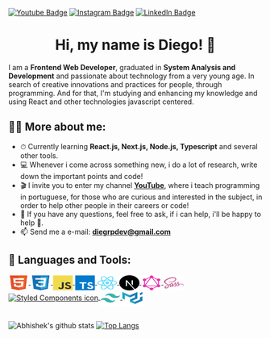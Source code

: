 [![Youtube Badge](https://img.shields.io/badge/-YouTube-373737?style=flat&logo=youtube&logoColor=white)](https://www.youtube.com/) 
[![Instagram Badge](https://img.shields.io/badge/-Instagram-373737?style=flat&logo=instagram&logoColor=white)](https://www.instagram.com/) 
[![LinkedIn Badge](https://img.shields.io/badge/-LinkedIn-373737?style=flat&logo=linkedin&logoColor=white)](https://www.linkedin.com/in/diegrpdev/) 

<h1 align="center">Hi, my name is <b>Diego</b>! 🤙</h1>

I am a <b>Frontend Web Developer</b>, graduated in <b>System Analysis and Development</b> and
passionate about technology from a very young age. In search of creative innovations
and practices for people, through programming. And for that, I'm studying and
enhancing my knowledge and using React and other technologies javascript centered.

## 👨‍💻 More about me:

<!--
- 🔭 I’m currently working on: A procura...
-->
- ⏱ Currently learning <b>React.js, Next.js, Node.js, Typescript</b> and several other tools.
- 💻 Whenever i come across something new, i do a lot of research, write down the important points and code!
- 🎬 I invite you to enter my channel <b>[YouTube](https://www.youtube.com/)</b>, where i teach programming
in portuguese, for those who are curious and interested in the subject, in order to help
other people in their careers or code!
- 💬 If you have any questions, feel free to ask, if i can help, i'll be happy to help 🤝.
- 📫 Send me a e-mail: <b>diegrpdev@gmail.com</b>

## 🚀 Languages ​​and Tools:

<a href="https://developer.mozilla.org/en-US/docs/Web/HTML" target="_blank"> <img align="center" alt="HTML5 icon" height="30" width="40" src="https://github.com/devicons/devicon/blob/master/icons/html5/html5-original.svg"> </a>
<a href="https://developer.mozilla.org/en-US/docs/Web/CSS" target="_blank"> <img align="center" alt="CSS3 icon" height="30" width="40" src="https://github.com/devicons/devicon/blob/master/icons/css3/css3-original.svg"> </a>
<a href="https://developer.mozilla.org/en-US/docs/Web/JavaScript" target="_blank"> <img align="center" alt="Javascript icon" height="30" width="40" src="https://github.com/devicons/devicon/blob/master/icons/javascript/javascript-original.svg"> </a>
<a href="https://www.typescriptlang.org" target="_blank"> <img align="center" alt="Typescript icon" height="30" width="40" src="https://github.com/devicons/devicon/blob/master/icons/typescript/typescript-original.svg"> </a>
<a href="https://pt-br.reactjs.org" target="_blank"> <img align="center" alt="React icon" height="30" width="40" src="https://github.com/devicons/devicon/blob/master/icons/react/react-original.svg"> </a>
<a href="https://nextjs.org/" target="_blank"> <img align="center" alt="NextJS icon" height="30" width="40" src="https://github.com/devicons/devicon/blob/master/icons/nextjs/nextjs-original.svg"> </a>
<a href="https://graphql.org/" target="_blank"> <img align="center" alt="GRAPHQL icon" height="30" width="40" src="https://github.com/devicons/devicon/blob/master/icons/graphql/graphql-plain.svg"> </a> 
<a href="https://sass-lang.com/" target="_blank"> <img align="center" alt="SASS icon" height="30" width="40" src="https://github.com/devicons/devicon/blob/master/icons/sass/sass-original.svg"> </a>
<a href="https://styled-components.com/" target="_blank"> <img align="center" alt="Styled Components icon" height="30" width="40" src="https://styled-components.com/logo.png"> </a>
<a href="https://tailwindcss.com/" target="_blank"> <img align="center" alt="TailwindCSS icon" height="30" width="40" src="https://github.com/devicons/devicon/blob/master/icons/tailwindcss/tailwindcss-plain.svg"> </a>
<a href="https://mui.com/" target="_blank"> <img align="center" alt="MUI (Material UI) icon" height="30" width="40" src="https://github.com/devicons/devicon/blob/master/icons/materialui/materialui-original.svg"> </a>
<br/>
<br/>

![Abhishek's github stats](https://github-readme-stats.vercel.app/api?username=diegrp&show_icons=true&hide_border=true)
[![Top Langs](https://github-readme-stats.vercel.app/api/top-langs/?username=diegrp&layout=compact)](https://github.com/anuraghazra/github-readme-stats)
